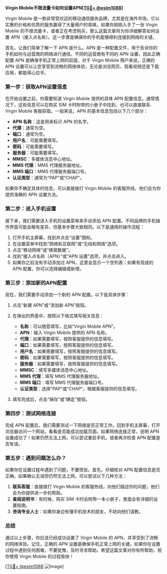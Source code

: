 **Virgin Mobile不限流量卡如何设置APN[[TG💪+ @esim1088](https://t.me/s/esim1088)]**

Virgin Mobile 是一款非常受欢迎的移动通信服务品牌，尤其是在海外市场。它以实惠的价格和优质的服务赢得了大量用户的青睐。如果你刚刚入手了一张 Virgin Mobile 的不限流量卡，或者正在考虑购买，那么这篇文章将为你详细解答如何设置 APN（接入点名称）。这一步骤是确保你的手机能够顺利连接到网络的关键。

首先，让我们简单了解一下 APN 是什么。APN 是一种配置文件，用于告诉你的手机如何与运营商的网络进行通信。不同的运营商有不同的 APN 设置，因此正确配置 APN 是确保手机正常上网的前提。对于 Virgin Mobile 用户来说，正确的 APN 设置可以让您享受到流畅的网络体验，无论是浏览网页、观看视频还是下载应用，都能得心应手。

### **第一步：获取APN设置信息**
在开始设置之前，你需要知道 Virgin Mobile 提供的具体 APN 配置信息。通常情况下，这些信息可以在购买 SIM 卡时附带的小册子中找到，也可以直接联系 Virgin Mobile 客服获取。一般来说，APN 的基本信息包括以下几个部分：

- **APN 名称**：这是用来标识 APN 的名字。
- **代理**：通常为空。
- **端口**：通常为空。
- **用户名**：可能需要填写。
- **密码**：可能需要填写。
- **服务器**：可能需要填写。
- **MMSC**：多媒体消息中心地址。
- **MMS 代理**：MMS 代理服务器地址。
- **MMS 端口**：MMS 代理服务器端口号。
- **认证类型**：通常为“PAP”或“CHAP”。

如果你不确定具体的信息，可以直接拨打 Virgin Mobile 的客服热线，他们会为你提供准确的 APN 设置方法。

### **第二步：进入手机设置**
接下来，我们需要进入手机的设置菜单来手动添加 APN 配置。不同品牌的手机操作界面可能会略有差异，但基本步骤大致相同。以下是通用的操作流程：

1. 打开手机主屏幕，找到并点击“设置”图标。
2. 在设置菜单中找到“网络和互联网”或“无线和网络”选项。
3. 点击“移动网络”或“蜂窝数据”。
4. 找到“接入点名称（APN）”或“APN 设置”选项，并点击进入。
5. 如果你之前没有手动添加过 APN，这里会显示一个空列表；如果有现成的 APN 配置，你可以选择编辑或新增。

### **第三步：添加新的APN配置**
现在，我们需要手动添加一个新的 APN 配置。以下是具体步骤：

1. 点击“新建 APN”或“添加新 APN”按钮。
2. 在弹出的界面中，按照以下格式填写相关信息：
   - **名称**：可以随意填写，比如“Virgin Mobile APN”。
   - **APN**：输入 Virgin Mobile 提供的 APN 名称。
   - **代理**：如果需要填写，按照客服提供的信息填写。
   - **端口**：如果需要填写，按照客服提供的信息填写。
   - **用户名**：如果需要填写，按照客服提供的信息填写。
   - **密码**：如果需要填写，按照客服提供的信息填写。
   - **服务器**：如果需要填写，按照客服提供的信息填写。
   - **MMSC**：填写多媒体消息中心地址。
   - **MMS 代理**：填写 MMS 代理服务器地址。
   - **MMS 端口**：填写 MMS 代理服务器端口号。
   - **认证类型**：选择“PAP”或“CHAP”，根据客服提供的信息填写。

3. 填写完成后，点击“保存”或“确定”按钮。

### **第四步：测试网络连接**
完成 APN 配置后，我们需要测试一下网络是否正常工作。回到手机主屏幕，打开浏览器访问一个网站，看看是否能成功加载页面。如果网络连接正常，说明 APN 设置成功了！如果仍然无法上网，可以尝试重启手机，或者再次检查 APN 配置是否有误。

### **第五步：遇到问题怎么办？**
如果你在设置过程中遇到了问题，不要慌张。首先，仔细核对 APN 配置信息是否正确。如果确认无误但仍然无法上网，可以尝试以下几种方法：

1. **联系客服**：直接拨打 Virgin Mobile 的客服热线，向他们描述你的问题，他们会为你提供进一步的帮助。
2. **查阅说明书**：有时候，购买 SIM 卡时会附带一本小册子，里面会有详细的设置指南。
3. **咨询专业人士**：如果你身边有懂手机技术的朋友，不妨向他们请教。

### **总结**
通过以上步骤，你应该已经成功设置了 Virgin Mobile 的 APN，并享受到了流畅的网络体验。记住，正确的 APN 设置是确保手机正常上网的关键。如果你在设置过程中遇到任何困难，不要犹豫，及时寻求帮助。希望这篇文章对你有所帮助，祝你使用 Virgin Mobile 的过程愉快！

[[TG💪+ @esim1088](https://t.me/s/esim1088) ![Image](https://i.postimg.cc/4NQfJmqS/Snipaste-2025-05-13-00-14-12.png)]